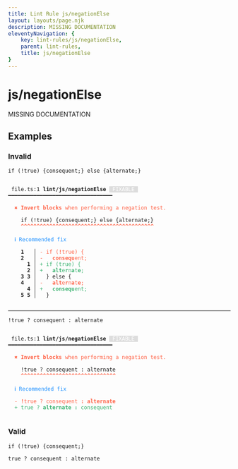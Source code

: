 ```yaml
---
title: Lint Rule js/negationElse
layout: layouts/page.njk
description: MISSING DOCUMENTATION
eleventyNavigation: {
	key: lint-rules/js/negationElse,
	parent: lint-rules,
	title: js/negationElse
}
---
```


# js/negationElse

MISSING DOCUMENTATION

<!-- EVERYTHING BELOW IS AUTOGENERATED. SEE SCRIPTS FOLDER FOR UPDATE SCRIPTS hash(df76adfe2da2259d1abd0f9111cd72a37ad81b84) -->

## Examples
### Invalid
<pre class="language-text"><code class="language-text"><span class="token keyword">if</span> <span class="token punctuation">(</span><span class="token operator">!</span><span class="token boolean">true</span><span class="token punctuation">)</span> <span class="token punctuation">{</span><span class="token variable">consequent</span><span class="token punctuation">;</span><span class="token punctuation">}</span> <span class="token keyword">else</span> <span class="token punctuation">{</span><span class="token variable">alternate</span><span class="token punctuation">;</span><span class="token punctuation">}</span></code></pre>
<pre class="language-text"><code class="language-text">
 <span style="text-decoration-style: dotted;">file.ts:1</span> <strong>lint/js/negationElse</strong> <span style="color: white; background-color: #ddd;"> FIXABLE </span> ━━━━━━━━━━━━━━━━━━━━━━━━━━━━━━━━━

  <strong><span style="color: Tomato;">✖ </span></strong><span style="color: Tomato;"><strong>Invert blocks</strong></span><span style="color: Tomato;"> when performing a negation test.</span>

    <span class="token keyword">if</span> <span class="token punctuation">(</span><span class="token operator">!</span><span class="token boolean">true</span><span class="token punctuation">)</span> <span class="token punctuation">{</span><span class="token variable">consequent</span><span class="token punctuation">;</span><span class="token punctuation">}</span> <span class="token keyword">else</span> <span class="token punctuation">{</span><span class="token variable">alternate</span><span class="token punctuation">;</span><span class="token punctuation">}</span>
    <span style="color: Tomato;"><strong>^</strong></span><span style="color: Tomato;"><strong>^</strong></span><span style="color: Tomato;"><strong>^</strong></span><span style="color: Tomato;"><strong>^</strong></span><span style="color: Tomato;"><strong>^</strong></span><span style="color: Tomato;"><strong>^</strong></span><span style="color: Tomato;"><strong>^</strong></span><span style="color: Tomato;"><strong>^</strong></span><span style="color: Tomato;"><strong>^</strong></span><span style="color: Tomato;"><strong>^</strong></span><span style="color: Tomato;"><strong>^</strong></span><span style="color: Tomato;"><strong>^</strong></span><span style="color: Tomato;"><strong>^</strong></span><span style="color: Tomato;"><strong>^</strong></span><span style="color: Tomato;"><strong>^</strong></span><span style="color: Tomato;"><strong>^</strong></span><span style="color: Tomato;"><strong>^</strong></span><span style="color: Tomato;"><strong>^</strong></span><span style="color: Tomato;"><strong>^</strong></span><span style="color: Tomato;"><strong>^</strong></span><span style="color: Tomato;"><strong>^</strong></span><span style="color: Tomato;"><strong>^</strong></span><span style="color: Tomato;"><strong>^</strong></span><span style="color: Tomato;"><strong>^</strong></span><span style="color: Tomato;"><strong>^</strong></span><span style="color: Tomato;"><strong>^</strong></span><span style="color: Tomato;"><strong>^</strong></span><span style="color: Tomato;"><strong>^</strong></span><span style="color: Tomato;"><strong>^</strong></span><span style="color: Tomato;"><strong>^</strong></span><span style="color: Tomato;"><strong>^</strong></span><span style="color: Tomato;"><strong>^</strong></span><span style="color: Tomato;"><strong>^</strong></span><span style="color: Tomato;"><strong>^</strong></span><span style="color: Tomato;"><strong>^</strong></span><span style="color: Tomato;"><strong>^</strong></span><span style="color: Tomato;"><strong>^</strong></span><span style="color: Tomato;"><strong>^</strong></span><span style="color: Tomato;"><strong>^</strong></span><span style="color: Tomato;"><strong>^</strong></span><span style="color: Tomato;"><strong>^</strong></span><span style="color: Tomato;"><strong>^</strong></span>

  <strong><span style="color: DodgerBlue;">ℹ </span></strong><span style="color: DodgerBlue;">Recommended fix</span>

  <strong>  </strong><strong>1</strong><strong> </strong><strong> </strong><strong> │ </strong><span style="color: Tomato;">-</span> <span style="color: Tomato;">if (</span><span style="color: Tomato;"><strong>!</strong></span><span style="color: Tomato;">true) {</span>
  <strong>  </strong><strong>2</strong><strong> </strong><strong> </strong><strong> │ </strong><span style="color: Tomato;">-</span> <span style="color: Tomato;">  </span><span style="color: Tomato;"><strong>consequ</strong></span><span style="color: Tomato;">ent;</span>
  <strong>  </strong><strong> </strong><strong> </strong><strong>1</strong><strong> │ </strong><span style="color: MediumSeaGreen;">+</span> <span style="color: MediumSeaGreen;">if (true) {</span>
  <strong>  </strong><strong> </strong><strong> </strong><strong>2</strong><strong> │ </strong><span style="color: MediumSeaGreen;">+</span> <span style="color: MediumSeaGreen;">  </span><span style="color: MediumSeaGreen;"><strong>alt</strong></span><span style="color: MediumSeaGreen;">e</span><span style="color: MediumSeaGreen;"><strong>r</strong></span><span style="color: MediumSeaGreen;">n</span><span style="color: MediumSeaGreen;"><strong>a</strong></span><span style="color: MediumSeaGreen;">t</span><span style="color: MediumSeaGreen;"><strong>e</strong></span><span style="color: MediumSeaGreen;">;</span>
  <strong>  </strong><strong>3</strong><strong> </strong><strong>3</strong><strong> │ </strong>  } else {
  <strong>  </strong><strong>4</strong><strong> </strong><strong> </strong><strong> │ </strong><span style="color: Tomato;">-</span> <span style="color: Tomato;">  </span><span style="color: Tomato;"><strong>alt</strong></span><span style="color: Tomato;">e</span><span style="color: Tomato;"><strong>r</strong></span><span style="color: Tomato;">n</span><span style="color: Tomato;"><strong>a</strong></span><span style="color: Tomato;">t</span><span style="color: Tomato;"><strong>e</strong></span><span style="color: Tomato;">;</span>
  <strong>  </strong><strong> </strong><strong> </strong><strong>4</strong><strong> │ </strong><span style="color: MediumSeaGreen;">+</span> <span style="color: MediumSeaGreen;">  </span><span style="color: MediumSeaGreen;"><strong>consequ</strong></span><span style="color: MediumSeaGreen;">ent;</span>
  <strong>  </strong><strong>5</strong><strong> </strong><strong>5</strong><strong> │ </strong>  }

</code></pre>

---------------

<pre class="language-text"><code class="language-text"><span class="token operator">!</span><span class="token boolean">true</span> <span class="token punctuation">?</span> <span class="token variable">consequent</span> <span class="token punctuation">:</span> <span class="token variable">alternate</span></code></pre>
<pre class="language-text"><code class="language-text">
 <span style="text-decoration-style: dotted;">file.ts:1</span> <strong>lint/js/negationElse</strong> <span style="color: white; background-color: #ddd;"> FIXABLE </span> ━━━━━━━━━━━━━━━━━━━━━━━━━━━━━━━━━

  <strong><span style="color: Tomato;">✖ </span></strong><span style="color: Tomato;"><strong>Invert blocks</strong></span><span style="color: Tomato;"> when performing a negation test.</span>

    <span class="token operator">!</span><span class="token boolean">true</span> <span class="token punctuation">?</span> <span class="token variable">consequent</span> <span class="token punctuation">:</span> <span class="token variable">alternate</span>
    <span style="color: Tomato;"><strong>^</strong></span><span style="color: Tomato;"><strong>^</strong></span><span style="color: Tomato;"><strong>^</strong></span><span style="color: Tomato;"><strong>^</strong></span><span style="color: Tomato;"><strong>^</strong></span><span style="color: Tomato;"><strong>^</strong></span><span style="color: Tomato;"><strong>^</strong></span><span style="color: Tomato;"><strong>^</strong></span><span style="color: Tomato;"><strong>^</strong></span><span style="color: Tomato;"><strong>^</strong></span><span style="color: Tomato;"><strong>^</strong></span><span style="color: Tomato;"><strong>^</strong></span><span style="color: Tomato;"><strong>^</strong></span><span style="color: Tomato;"><strong>^</strong></span><span style="color: Tomato;"><strong>^</strong></span><span style="color: Tomato;"><strong>^</strong></span><span style="color: Tomato;"><strong>^</strong></span><span style="color: Tomato;"><strong>^</strong></span><span style="color: Tomato;"><strong>^</strong></span><span style="color: Tomato;"><strong>^</strong></span><span style="color: Tomato;"><strong>^</strong></span><span style="color: Tomato;"><strong>^</strong></span><span style="color: Tomato;"><strong>^</strong></span><span style="color: Tomato;"><strong>^</strong></span><span style="color: Tomato;"><strong>^</strong></span><span style="color: Tomato;"><strong>^</strong></span><span style="color: Tomato;"><strong>^</strong></span><span style="color: Tomato;"><strong>^</strong></span><span style="color: Tomato;"><strong>^</strong></span><span style="color: Tomato;"><strong>^</strong></span>

  <strong><span style="color: DodgerBlue;">ℹ </span></strong><span style="color: DodgerBlue;">Recommended fix</span>

  <span style="color: Tomato;">-</span> <span style="color: Tomato;"><strong>!</strong></span><span style="color: Tomato;">true ? consequent</span><span style="color: Tomato;"><strong> : alternate</strong></span>
  <span style="color: MediumSeaGreen;">+</span> <span style="color: MediumSeaGreen;">true ?</span><span style="color: MediumSeaGreen;"><strong> alternate :</strong></span><span style="color: MediumSeaGreen;"> consequent</span>

</code></pre>
### Valid
<pre class="language-text"><code class="language-text"><span class="token keyword">if</span> <span class="token punctuation">(</span><span class="token operator">!</span><span class="token boolean">true</span><span class="token punctuation">)</span> <span class="token punctuation">{</span><span class="token variable">consequent</span><span class="token punctuation">;</span><span class="token punctuation">}</span></code></pre>
<pre class="language-text"><code class="language-text"><span class="token boolean">true</span> <span class="token punctuation">?</span> <span class="token variable">consequent</span> <span class="token punctuation">:</span> <span class="token variable">alternate</span></code></pre>
